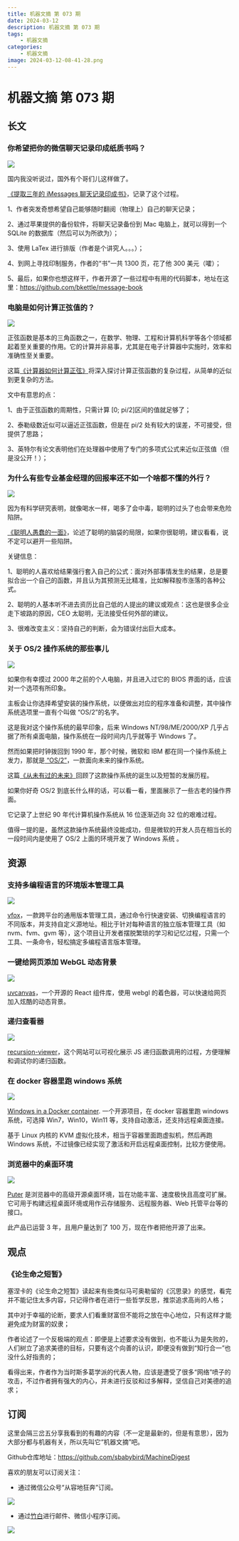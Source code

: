 ```yaml
---
title: 机器文摘 第 073 期
date: 2024-03-12
description: 机器文摘 第 073 期
tags: 
    - 机器文摘
categories:
    - 机器文摘
image: 2024-03-12-08-41-28.png
---
```

# 机器文摘 第 073 期

## 长文
### 你希望把你的微信聊天记录印成纸质书吗？
![](2024-03-12-08-40-12.png)

国内我没听说过，国外有个哥们儿这样做了。

[《提取三年的 iMessages 聊天记录印成书》](https://benkettle.xyz/posts/message-book/)，记录了这个过程。

1、作者突发奇想希望自己能够随时翻阅（物理上）自己的聊天记录；

2、通过苹果提供的备份软件，将聊天记录备份到 Mac 电脑上，就可以得到一个 SQLite 的数据库（然后可以为所欲为）；

3、使用 LaTex 进行排版（作者是个讲究人。。。）；

4、到网上寻找印制服务，作者的“书”一共 1300 页，花了他 300 美元（嚯）；

5、最后，如果你也想这样干，作者开源了一些过程中有用的代码脚本，地址在这里：https://github.com/bkettle/message-book

### 电脑是如何计算正弦值的？
![](2024-03-12-08-40-28.png)

正弦函数是基本的三角函数之一，在数学、物理、工程和计算机科学等各个领域都起着至关重要的作用。它的计算并非易事，尤其是在电子计算器中实施时，效率和准确性至关重要。

这篇[《计算器如何计算正弦》](https://androidcalculator.com/how-do-calculators-compute-sine/)将深入探讨计算正弦函数的复杂过程，从简单的近似到更复杂的方法。

文中有意思的点：

1、由于正弦函数的周期性，只需计算 [0; pi/2]区间的值就足够了；

2、泰勒级数近似可以逼近正弦函数，但是在 pi/2 处有较大的误差，不可接受，但提供了思路；

3、英特尔有论文表明他们在处理器中使用了专门的多项式公式来近似正弦值（但是没公开！）；

### 为什么有些专业基金经理的回报率还不如一个啥都不懂的外行？
![](2024-03-12-08-41-28.png)

因为有科学研究表明，就像喝水一样，喝多了会中毒，聪明的过头了也会带来危险陷阱。

[《聪明人愚蠢的一面》](https://collabfund.com/blog/the-dumber-side-of-smart-people/)，论述了聪明的脑袋的局限，如果你很聪明，建议看看，说不定可以避开一些陷阱。

关键信息：

1、聪明的人喜欢给结果强行套入自己的公式：面对外部事情发生的结果，总是要拟合出一个自己的函数，并且认为其预测无比精准，比如解释股市涨落的各种公式。

2、聪明的人基本听不进去资历比自己低的人提出的建议或观点：这也是很多企业走下坡路的原因，CEO 太聪明，无法接受任何外部的建议。

3、很难改变主义：坚持自己的判断，会为错误付出巨大成本。

### 关于 OS/2 操作系统的那些事儿
![](2024-03-12-08-41-42.png)

如果你有幸摸过 2000 年之前的个人电脑，并且进入过它的 BIOS 界面的话，应该对一个选项有所印象。

主板会让你选择希望安装的操作系统，以便做出对应的程序准备和调整，其中操作系统选项里一直有个叫做 “OS/2”的名字。

这是我对这个操作系统的最早印象，后来 Windows NT/98/ME/2000/XP 几乎占据了所有桌面电脑，操作系统在一段时间内几乎就等于 Windows 了。

然而如果把时钟拨回到 1990 年，那个时候，微软和 IBM 都在同一个操作系统上发力，那就是[ “OS/2”](https://baike.baidu.com/item/OS%2F2/1958699)，一款面向未来的操作系统。

这篇[《从未有过的未来》](https://www.os2museum.com/wp/the-future-that-never-was/)回顾了这款操作系统的诞生以及短暂的发展历程。

如果你好奇 OS/2 到底长什么样的话，可以看一看，里面展示了一些古老的操作界面。

它记录了上世纪 90 年代计算机操作系统从 16 位逐渐迈向 32 位的艰难过程。

值得一提的是，虽然这款操作系统最终没能成功，但是微软的开发人员在相当长的一段时间内是使用了 OS/2 上面的环境开发了 Windows 系统 。

## 资源
### 支持多编程语言的环境版本管理工具
![](2024-03-12-08-42-12.png)

[vfox](https://github.com/version-fox/vfox)，一款跨平台的通用版本管理工具，通过命令行快速安装、切换编程语言的不同版本，并支持自定义源地址。相比于针对每种语言的独立版本管理工具（如 nvm、fvm、gvm 等），这个项目让开发者摆脱繁琐的学习和记忆过程，只需一个工具、一条命令，轻松搞定多编程语言版本管理。

### 一键给网页添加 WebGL 动态背景
![](2024-03-12-08-42-26.png)

[uvcanvas](https://github.com/latentcat/uvcanvas)，一个开源的 React 组件库，使用 webgl 的着色器，可以快速给网页加入炫酷的动态背景。

### 递归查看器
![](2024-03-12-08-42-38.png)

[recursion-viewer](https://dmytrobaida.github.io/recursion-viewer/)，这个网站可以可视化展示 JS 递归函数调用的过程，方便理解和调试你的递归函数。 

### 在 docker 容器里跑 windows 系统
![](2024-03-12-08-42-47.png)

[Windows in a Docker container](https://https://github.com/dockur/windows). 一个开源项目，在 docker 容器里跑 windows 系统，可选择 Win7，Win10，Win11 等，支持自动激活，还支持远程桌面连接。

基于 Linux 内核的 KVM 虚拟化技术，相当于容器里面跑虚拟机，然后再跑 Windows 系统，不过镜像已经实现了激活和开启远程桌面控制，比较方便使用。

### 浏览器中的桌面环境
![](2024-03-12-08-42-58.png)

[Puter](https://github.com/HeyPuter/puter​​) 是浏览器中的高级开源桌面环境，旨在功能丰富、速度极快且高度可扩展。它可用于构建远程桌面环境或用作云存储服务、远程服务器、Web 托管平台等的接口。

此产品已运营 3 年，且用户量达到了 100 万，现在作者把他开源了出来。

## 观点
### 《论生命之短暂》
塞涅卡的《论生命之短暂》读起来有些类似马可奥勒留的《沉思录》的感觉，看完并不能记住太多内容，只记得作者在进行一些哲学反思，推崇追求高尚的人格；

其中对于幸福的论断，要求人们看重财富但不能将之放在中心地位，只有这样才能避免成为财富的奴隶；

作者论述了一个反极端的观点：即便是上述要求没有做到，也不能认为是失败的，人们树立了追求美德的目标，只要有这个向善的认识，即便没有做到“知行合一”也没什么好指责的；

看得出来，作者作为当时斯多葛学派的代表人物，应该是遭受了很多“网络”喷子的攻击，不过作者拥有强大的内心，并未进行反驳和过多解释，坚信自己对美德的追求；

## 订阅
这里会隔三岔五分享我看到的有趣的内容（不一定是最新的，但是有意思），因为大部分都与机器有关，所以先叫它“机器文摘”吧。

Github仓库地址：https://github.com/sbabybird/MachineDigest

喜欢的朋友可以订阅关注：

- 通过微信公众号“从容地狂奔”订阅。

![](../weixin.jpg)

- 通过[竹白](https://zhubai.love/)进行邮件、微信小程序订阅。

![](../zhubai.jpg)